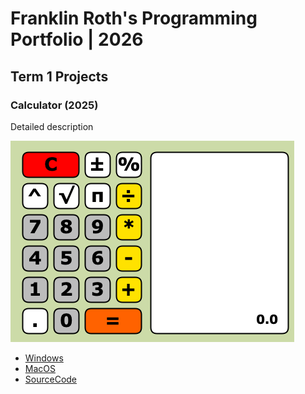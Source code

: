 # Franklin Roth's Programming Portfolio | 2026

## Term 1 Projects

### Calculator (2025)

Detailed description

![RunningCalculator](https://github.com/clanker-d15/portfolio59823175/blob/main/images/Calc.png?raw=true)

 * [Windows](https://github.com/clanker-d15/portfolio59823175/blob/main/src/Calc/windows-amd64.zip)
 * [MacOS](https://github.com/clanker-d15/portfolio59823175/blob/main/src/Calc/macos-x86_64.zip)
 * [SourceCode]()
